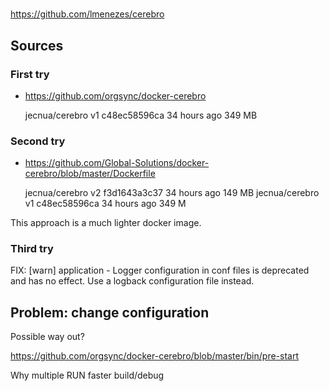 #

https://github.com/lmenezes/cerebro

## Sources

### First try

- https://github.com/orgsync/docker-cerebro

    jecnua/cerebro                                                                     v1                c48ec58596ca        34 hours ago        349 MB

### Second try

- https://github.com/Global-Solutions/docker-cerebro/blob/master/Dockerfile

    jecnua/cerebro                                                                     v2                     f3d1643a3c37        34 hours ago        149 MB
    jecnua/cerebro                                                                     v1                     c48ec58596ca        34 hours ago        349 M

This approach is a much lighter docker image.

### Third try

FIX: [warn] application - Logger configuration in conf files is deprecated and has no effect. Use a logback configuration file instead.


## Problem: change configuration

Possible way out?

https://github.com/orgsync/docker-cerebro/blob/master/bin/pre-start

Why multiple RUN
faster build/debug
